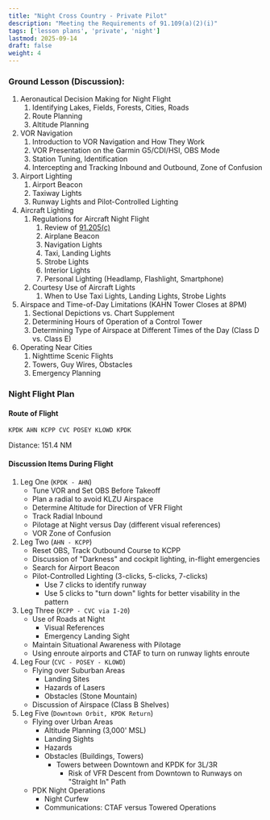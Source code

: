```yaml
---
title: "Night Cross Country - Private Pilot"
description: "Meeting the Requirements of 91.109(a)(2)(i)"
tags: ['lesson plans', 'private', 'night']
lastmod: 2025-09-14
draft: false
weight: 4
---
```

### Ground Lesson (Discussion):
1. Aeronautical Decision Making for Night Flight
   1. Identifying Lakes, Fields, Forests, Cities, Roads
   2. Route Planning
   3. Altitude Planning
2. VOR Navigation
   1. Introduction to VOR Navigation and How They Work
   2. VOR Presentation on the Garmin G5/CDI/HSI, OBS Mode
   3. Station Tuning, Identification
   4. Intercepting and Tracking Inbound and Outbound, Zone of Confusion
3. Airport Lighting
   1. Airport Beacon
   2. Taxiway Lights
   3. Runway Lights and Pilot-Controlled Lighting
4. Aircraft Lighting
   1. Regulations for Aircraft Night Flight
      1. Review of [91.205(c)](https://www.ecfr.gov/current/title-14/part-91/section-91.205#p-91.205(c))
      2. Airplane Beacon
      3. Navigation Lights
      4. Taxi, Landing Lights
      5. Strobe Lights
      6. Interior Lights
      7. Personal Lighting (Headlamp, Flashlight, Smartphone)
   2. Courtesy Use of Aircraft Lights
      1. When to Use Taxi Lights, Landing Lights, Strobe Lights
5. Airspace and Time-of-Day Limitations (KAHN Tower Closes at 8PM)
   1. Sectional Depictions vs. Chart Supplement
   2. Determining Hours of Operation of a Control Tower
   3. Determining Type of Airspace at Different Times of the Day (Class D vs. Class E)
6. Operating Near Cities
   1. Nighttime Scenic Flights
   2. Towers, Guy Wires, Obstacles
   3. Emergency Planning

### Night Flight Plan

#### Route of Flight
`KPDK AHN KCPP CVC POSEY KLOWD KPDK`

Distance: 151.4 NM

#### Discussion Items During Flight
1. Leg One (`KPDK - AHN`)
   - Tune VOR and Set OBS Before Takeoff
   - Plan a radial to avoid KLZU Airspace
   - Determine Altitude for Direction of VFR Flight
   - Track Radial Inbound
   - Pilotage at Night versus Day (different visual references)
   - VOR Zone of Confusion
2. Leg Two (`AHN - KCPP`)
   - Reset OBS, Track Outbound Course to KCPP
   - Discussion of "Darkness" and cockpit lighting, in-flight emergencies
   - Search for Airport Beacon
   - Pilot-Controlled Lighting (3-clicks, 5-clicks, 7-clicks)
     - Use 7 clicks to identify runway
     - Use 5 clicks to "turn down" lights for better visability in the pattern
3. Leg Three (`KCPP - CVC via I-20`)
   - Use of Roads at Night
     - Visual References
     - Emergency Landing Sight
   - Maintain Situational Awareness with Pilotage
   - Using enroute airports and CTAF to turn on runway lights enroute
4. Leg Four (`CVC - POSEY - KLOWD`)
   - Flying over Suburban Areas
     - Landing Sites
     - Hazards of Lasers
     - Obstacles (Stone Mountain)
   - Discussion of Airspace (Class B Shelves)
5. Leg Five (`Downtown Orbit, KPDK Return`)
   - Flying over Urban Areas
     - Altitude Planning (3,000' MSL)
     - Landing Sights
     - Hazards
     - Obstacles (Buildings, Towers)
       - Towers between Downtown and KPDK for 3L/3R
         - Risk of VFR Descent from Downtown to Runways on "Straight In" Path
   - PDK Night Operations
     - Night Curfew
     - Communications: CTAF versus Towered Operations
